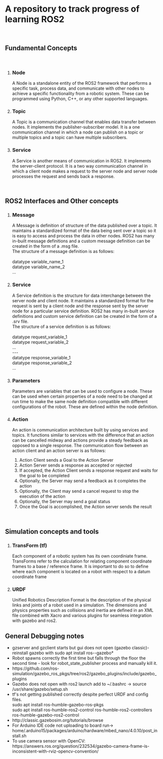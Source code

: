 <h1>A repository to track progress of learning ROS2</h1>
<br>
<h2>Fundamental Concepts</h2>
<br>
<ol>
    <li><h3>Node</h3>
        <p>A Node is a standalone entity of the ROS2 framework that performs a specific task, process data, and communicate with other nodes to achieve a specific functionality from a robotic system. These can be programmed using Python, C++, or any other supported languages.</p></li>
    <li><h3>Topic</h3>
        <p>A Topic is a communication channel that enables data transfer between nodes. It implements the publisher-subscriber model. It is a one communication channel in which a node can publish on a topic or multiple topics and a topic can have multiple subscribers.</p></li>
    <li><h3>Service</h3>
        <p>A Service is another means of communication in ROS2. It implements the server-client protocol. It is a two way communication channel in which a client node makes a request to the server node and server node processes the request and sends back a response.</p></li>
</ol>
<br>
<h2>ROS2 Interfaces and Other concepts</h2>
<ol>
    <li><h3>Message</h3>
        <p>A Message is definition of structure of the data published over a topic. It maintains a standardized format of the data being sent over a topic so it is easy to access and process the data in other nodes. ROS2 has many in-built message definitions and a custom message definition can be created in the form of a .msg file.<br>The structure of a message definition is as follows:<br>
        <br>datatype variable_name_1
        <br>datatype variable_name_2
        <br>...</p></li>
    <li><h3>Service</h3>
        <p>A Service definition is the structure for data interchange between the server node and client node. It maintains a standardized format for the request is sent by a client node and the response sent by the server node for a particular service definition. ROS2 has many in-built service definitions and custom service definition can be created in the form of a .srv file.<br>The structure of a service definition is as follows:<br>
        <br>datatype request_variable_1
        <br>datatype request_variable_2
        <br>...
        <br>---
        <br>datatype response_variable_1
        <br>datatype response_variable_2
        <br>...</p></li>
    <li><h3>Parameters</h3>
        <p>Parameters are variables that can be used to configure a node. These can be used when certain properties of a node need to be changed at run time to make the same node definition compatible with different configurations of the robot. These are defined within the node definition.</p></li>
    <li><h3>Action</h3>
        <p>An action is communication architecture built by using services and topics. It functions similar to services with the difference that an action can be cancelled midway and actions provide a steady feedback as opposed to a single response. The communication flow between an action client and an action server is as follows:</p>
        <ol>
        <li>Action Client sends a Goal to the Action Server</li>
        <li>Action Server sends a response as accepted or rejected</li>
        <li>If accepted, the Action Client sends a response request and waits for the goal to be completed</li>
        <li>Optionally, the Server may send a feedback as it completes the action</li>
        <li>Optionally, the Client may send a cancel request to stop the execution of the action</li>
        <li>Optionally, the Server may send a goal status</li>
        <li>Once the Goal is accomplished, the Action server sends the result</li>
        </ol>
        </li>
</ol>
<br>
<h2>Simulation concepts and tools</h2>
<ol>
    <li><h3>TransForm (tf)</h3>
        <p>Each component of a robotic system has its own coordiniate frame. TransForms refer to the calculation for relating component coordinate frames to a base / reference frame. It is important to do so to define where each component is located on a robot with respect to a datum coordinate frame</p></li>
    <li><h3>URDF</h3>
        <p>Unified Robotics Description Format is the description of the physical links and joints of a robot used in a simulation. The dimensions and physics properties such as collisions and inertia are defined in an XML file combined with Xacro and various plugins for seamless integration with gazebo and ros2.</p>
    </li>
</ol>

<h2> General Debugging notes </h2>
<ul>
<li>gzserver and gzclient starts but gui does not open (gazebo classic)- reinstall gazebo with sudo apt install ros-<distro>-gazebo*</li>
<li>Robot spawns correctly the first time but falls through the floor the second time - look for robot_state_publisher process and manually kill it.</li>
<li>https://github.com/ros-simulation/gazebo_ros_pkgs/tree/ros2/gazebo_plugins/include/gazebo_plugins</li>
<li>Gazebo does not open with ros2 launch add to ~/.bashrc -> source /usr/share/gazebo/setup.sh</li>
<li>tf's not getting published correctly despite perfect URDF and config files.
<br>sudo apt install ros-humble-gazebo-ros-pkgs
<br>sudo apt install ros-humble-ros2-control ros-humble-ros2-controllers ros-humble-gazebo-ros2-control</li>
<li>http://classic.gazebosim.org/tutorials/browse</li>
<li>For Arduino IDE code not uploading to board run-> home/.arduino15/packages/arduino/hardware/mbed_nano/4.0.10/post_install.sh</li>
<li>To use camera sensor with OpenCV: https://answers.ros.org/question/232534/gazebo-camera-frame-is-inconsistent-with-rviz-opencv-convention/</li>
</ul>